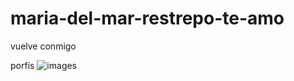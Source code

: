 # maria-del-mar-restrepo-te-amo
vuelve conmigo 

porfis
![images](https://github.com/user-attachments/assets/7d1e727d-d8d4-4193-8ceb-bc6a86a7df89)
